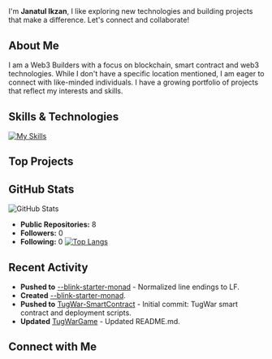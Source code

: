 ## 

I'm **Janatul Ikzan**, I like exploring new technologies and building projects that make a difference. Let's connect and collaborate!

## About Me

I am a Web3 Builders with a focus on blockchain, smart contract and web3 technologies. While I don't have a specific location mentioned, I am eager to connect with like-minded individuals. I have a growing portfolio of projects that reflect my interests and skills.

## Skills & Technologies

[![My Skills](https://skillicons.dev/icons?i=html,css,js,react,ts,solidity,tailwind,git,github,ipfs,npm,replit,vercel,vscode,vite&perline=8)](https://skillicons.dev)

## Top Projects





## GitHub Stats
![GitHub Stats](https://github-readme-stats.vercel.app/api?username=Janatulikzan&show_icons=true&hide_title=true&count_private=true&theme=radical)

- **Public Repositories:** 8
- **Followers:** 0
- **Following:** 0
[![Top Langs](https://github-readme-stats.vercel.app/api/top-langs/?username=Janatulikzan&layout=compact&theme=dark)](https://github.com/anuraghazra/github-readme-stats)

## Recent Activity

- **Pushed to** [--blink-starter-monad](https://github.com/Janatulikzan/--blink-starter-monad) - Normalized line endings to LF.
- **Created** [--blink-starter-monad](https://github.com/Janatulikzan/--blink-starter-monad).
- **Pushed to** [TugWar-SmartContract](https://github.com/Janatulikzan/TugWar-SmartContract) - Initial commit: TugWar smart contract and deployment scripts.
- **Updated** [TugWarGame](https://github.com/Janatulikzan/TugWarGame) - Updated README.md.

## Connect with Me
